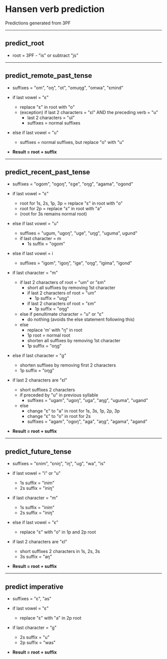 # Hansen verb prediction
Predictions generated from 3PF

---

## predict_root
- root =  3PF - "is" or subtract "js"

---
## predict_remote_past_tense
- suffixes = "om", "oŋ", "ot", "omuŋg", "omwa", "ɛmind"
- if last vowel = "ɛ"
  - replace "ɛ" in root with "o"
  - (exception) if last 2 characters = "ɛl" AND the preceding verb = "u"
    - last 2 characters = "ul"
    - suffixes = normal suffixes
- else if last vowel = "u"
  - suffixes = normal suffixes, but replace "o" with "u"

- **Result = root + suffix**

---

## predict_recent_past_tense
- suffixes = "ogom", "ogoŋ", "ɛge", "oŋg", "agama", "ogond"
- if last vowel = "ɛ"
  - root for 1s, 2s, 1p, 3p = replace "ɛ" in root with "o"
  - root for 2p = replace "ɛ" in root with "a"
  - (root for 3s remains normal root)
- else if last vowel = "u"
  - suffixes = "ugum, "ugoŋ", "uge", "uŋg", "uguma", ugund"
  - if last character = m
    - 1s suffix = "ogom"
- else if last vowel = i
  - suffixes = "igom", "igoŋ", "ige", "oŋg", "igima", "igond"

- if last character = "m"
  - if last 2 characters of root = "um" or "ɛm"
    - short all suffixes by removing 1st character
    - if last 2 characters of root = "um"
      - 1p suffix = "uŋg"
    - if last 2 characters of root = "ɛm"
      - 1p suffix = "oŋg"
  - else if penultimate character = "u" or "ɛ"
    - do nothing (avoids the else statement following this)
  - else
    - replace 'm' with "ŋ" in root
    - 1p root = normal root
    - shorten all suffixes by removing 1st character
    - 1p suffix = "oŋg"
- else if last character = "g"
  - shorten suffixes by removing first 2 characters
  - 1p suffix = "oŋg"

- if last 2 characters are "ɛl"
  - short suffixes 2 characters
  - if preceded by "u" in previous syllable
    - suffixes = "ugam", "ugoŋ", "uga", "aŋg", "uguma", "ugand"
  - else 
      - change "ɛ" to "a" in root for 1s, 3s, 1p, 2p, 3p
      - change "ɛ" to "o" in root for 2s
      - suffixes = "agam", "ogoŋ", "aga", "aŋg", "agama", "agand"

- **Result = root + suffix**

---

## predict_future_tense
- suffixes = "ɛnim", "ɛniŋ", "iŋ", "ug", "wa", "is"
- if last vowel = "i" or "u"
  - 1s suffix = "inim"
  - 2s suffix = "iniŋ"
- if last character = "m"
  - 1s suffix = "inim"
  - 2s suffix = "iniŋ"
- else if last vowel = "ɛ"
  - replace "ɛ" with "o" in 1p and 2p root
- if last 2 characters are "ɛl"
  - short suffixes 2 characters in 1s, 2s, 3s
  - 3s suffix = "aŋ"

- **Result = root + suffix**

---

## predict imperative
- suffixes = "ɛ", "as"
- if last vowel = "ɛ"
  - replace "ɛ" with "a" in 2p root
- if last character = "g"
  - 2s suffix = "u"
  - 2p suffix = "was"

- **Result = root + suffix**